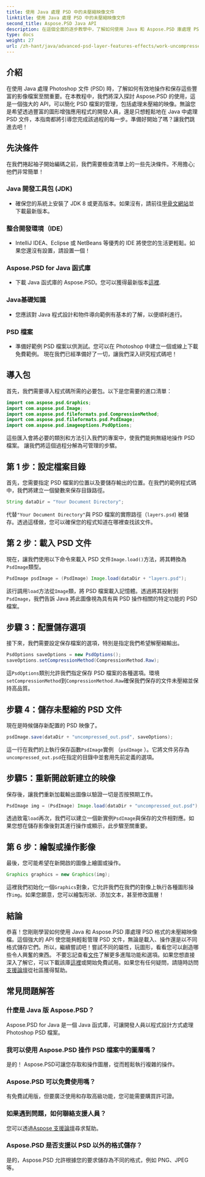 ```yaml
---
title: 使用 Java 處理 PSD 中的未壓縮映像文件
linktitle: 使用 Java 處理 PSD 中的未壓縮映像文件
second_title: Aspose.PSD Java API
description: 在這個全面的逐步教學中，了解如何使用 Java 和 Aspose.PSD 庫處理 PSD 格式的未壓縮映像檔。
type: docs
weight: 27
url: /zh-hant/java/advanced-psd-layer-features-effects/work-uncompressed-image-files-psd/
---
```

## 介紹
在使用 Java 處理 Photoshop 文件 (PSD) 時，了解如何有效地操作和保存這些豐富的影像檔案至關重要。在本教程中，我們將深入探討 Aspose.PSD 的使用，這是一個強大的 API，可以簡化 PSD 檔案的管理，包括處理未壓縮的映像。無論您是希望透過豐富的圖形增強應用程式的開發人員，還是只想輕鬆地在 Java 中處理 PSD 文件，本指南都將引導您完成該過程的每一步。準備好開始了嗎？讓我們跳進去吧！
## 先決條件
在我們捲起袖子開始編碼之前，我們需要檢查清單上的一些先決條件。不用擔心;他們非常簡單！
### Java 開發工具包 (JDK)
- 確保您的系統上安裝了 JDK 8 或更高版本。如果沒有，請前往[甲骨文網站](https://www.oracle.com/java/technologies/javase-jdk11-downloads.html)並下載最新版本。
### 整合開發環境（IDE）
- IntelliJ IDEA、Eclipse 或 NetBeans 等優秀的 IDE 將使您的生活更輕鬆。如果您還沒有設置，請設置一個！
### Aspose.PSD for Java 函式庫
- 下載 Java 函式庫的 Aspose.PSD。您可以獲得最新版本[這裡](https://releases.aspose.com/psd/java/). 
### Java基礎知識 
- 您應該對 Java 程式設計和物件導向範例有基本的了解，以便順利進行。
### PSD 檔案
- 準備好範例 PSD 檔案以供測試。您可以在 Photoshop 中建立一個或線上下載免費範例。 
現在我們已經準備好了一切，讓我們深入研究程式碼吧！
## 導入包
首先，我們需要導入程式碼所需的必要包。以下是您需要的進口清單：
```java
import com.aspose.psd.Graphics;
import com.aspose.psd.Image;
import com.aspose.psd.fileformats.psd.CompressionMethod;
import com.aspose.psd.fileformats.psd.PsdImage;
import com.aspose.psd.imageoptions.PsdOptions;
```
這些匯入會將必要的類別和方法引入我們的專案中，使我們能夠無縫地操作 PSD 檔案。 
讓我們將這個過程分解為可管理的步驟。 
## 第 1 步：設定檔案目錄
首先，您需要指定 PSD 檔案的位置以及要儲存輸出的位置。在我們的範例程式碼中，我們將建立一個變數來保存目錄路徑。
```java
String dataDir = "Your Document Directory";
```
代替`"Your Document Directory"`與 PSD 檔案的實際路徑（`layers.psd`) 被儲存。透過這樣做，您可以確保您的程式知道在哪裡查找該文件。
## 第 2 步：載入 PSD 文件
現在，讓我們使用以下命令來載入 PSD 文件`Image.load()`方法，將其轉換為`PsdImage`類型。
```java
PsdImage psdImage = (PsdImage) Image.load(dataDir + "layers.psd");
```
該行調用`load`方法從`Image`類，將 PSD 檔案載入記憶體。透過將其投射到`PsdImage`，我們告訴 Java 將此圖像視為具有與 PSD 操作相關的特定功能的 PSD 檔案。
## 步驟 3：配置儲存選項
接下來，我們需要設定保存檔案的選項，特別是指定我們希望解壓縮輸出。
```java
PsdOptions saveOptions = new PsdOptions();
saveOptions.setCompressionMethod(CompressionMethod.Raw);
```
這`PsdOptions`類別允許我們指定保存 PSD 檔案的各種選項。環境`setCompressionMethod`到`CompressionMethod.Raw`確保我們保存的文件未壓縮並保持高品質。
## 步驟 4：儲存未壓縮的 PSD 文件
現在是時候儲存新配置的 PSD 映像了。
```java
psdImage.save(dataDir + "uncompressed_out.psd", saveOptions);
```
這一行在我們的上執行保存函數`PsdImage`實例 （`psdImage` ）。它將文件另存為`uncompressed_out.psd`在指定的目錄中並套用先前定義的選項。
## 步驟5：重新開啟新建立的映像
保存後，讓我們重新加載輸出圖像以驗證一切是否按預期工作。
```java
PsdImage img = (PsdImage) Image.load(dataDir + "uncompressed_out.psd");
```
透過致電`load`再次，我們可以建立一個新實例`PsdImage`與保存的文件相對應。如果您想在儲存影像後對其進行操作或顯示，此步驟至關重要。
## 第 6 步：繪製或操作影像
最後，您可能希望在新開啟的圖像上繪圖或操作。
```java
Graphics graphics = new Graphics(img);
```
這裡我們初始化一個`Graphics`對象，它允許我們在我們的對像上執行各種圖形操作`img`。如果您願意，您可以繪製形狀、添加文本，甚至修改圖層！
## 結論
恭喜！您剛剛學習如何使用 Java 和 Aspose.PSD 庫處理 PSD 格式的未壓縮映像檔。這個強大的 API 使您能夠輕鬆管理 PSD 文件，無論是載入、操作還是以不同格式儲存它們。所以，繼續嘗試吧！嘗試不同的屬性，玩圖形，看看您可以創造哪些令人興奮的東西。
不要忘記查看[文件](https://reference.aspose.com/psd/java/)了解更多進階功能和選項。如果您想直接深入了解它，可以下載該庫[這裡](https://releases.aspose.com/psd/java/)或開始免費試用。如果您有任何疑問，請隨時訪問[支援論壇](https://forum.aspose.com/c/psd/34)從社區獲得幫助。
## 常見問題解答
### 什麼是 Java 版 Aspose.PSD？
Aspose.PSD for Java 是一個 Java 函式庫，可讓開發人員以程式設計方式處理 Photoshop PSD 檔案。
### 我可以使用 Aspose.PSD 操作 PSD 檔案中的圖層嗎？
是的！ Aspose.PSD可讓您存取和操作圖層，從而輕鬆執行複雜的操作。
### Aspose.PSD 可以免費使用嗎？
有免費試用版，但要廣泛使用和存取高級功能，您可能需要購買許可證。
### 如果遇到問題，如何聯絡支援人員？
您可以透過[Aspose 支援論壇](https://forum.aspose.com/c/psd/34)尋求幫助。
### Aspose.PSD 是否支援以 PSD 以外的格式儲存？
是的，Aspose.PSD 允許根據您的要求儲存為不同的格式，例如 PNG、JPEG 等。